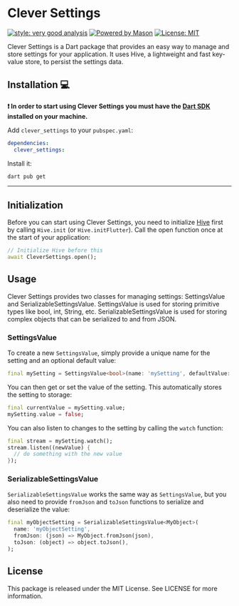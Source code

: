 # Clever Settings

[![style: very good analysis][very_good_analysis_badge]][very_good_analysis_link]
[![Powered by Mason](https://img.shields.io/endpoint?url=https%3A%2F%2Ftinyurl.com%2Fmason-badge)](https://github.com/felangel/mason)
[![License: MIT][license_badge]][license_link]

Clever Settings is a Dart package that provides an easy way to manage and store settings for your application. It uses Hive, a lightweight and fast key-value store, to persist the settings data.

## Installation 💻

**❗ In order to start using Clever Settings you must have the [Dart SDK][dart_install_link] installed on your machine.**

Add `clever_settings` to your `pubspec.yaml`:

```yaml
dependencies:
  clever_settings:
```

Install it:

```sh
dart pub get
```

---

## Initialization

Before you can start using Clever Settings, you need to initialize [Hive](https://docs.hivedb.dev/#/README?id=initialize) first by calling `Hive.init` (or `Hive.initFlutter`). Call the open function once at the start of your application:

```dart
// Initialize Hive before this
await CleverSettings.open();
```

## Usage

Clever Settings provides two classes for managing settings: SettingsValue and SerializableSettingsValue. SettingsValue is used for storing primitive types like bool, int, String, etc. SerializableSettingsValue is used for storing complex objects that can be serialized to and from JSON.

### SettingsValue

To create a new `SettingsValue`, simply provide a unique name for the setting and an optional default value:

```dart
final mySetting = SettingsValue<bool>(name: 'mySetting', defaultValue: true);
```

You can then get or set the value of the setting. This automatically stores the setting to storage:

```dart
final currentValue = mySetting.value;
mySetting.value = false;
```

You can also listen to changes to the setting by calling the `watch` function:

```dart
final stream = mySetting.watch();
stream.listen((newValue) {
  // do something with the new value
});
```

### SerializableSettingsValue

`SerializableSettingsValue` works the same way as `SettingsValue`, but you also need to provide `fromJson` and `toJson` functions to serialize and deserialize the value:

```dart
final myObjectSetting = SerializableSettingsValue<MyObject>(
  name: 'myObjectSetting',
  fromJson: (json) => MyObject.fromJson(json),
  toJson: (object) => object.toJson(),
);
```

## License

This package is released under the MIT License. See LICENSE for more information.

[dart_install_link]: https://dart.dev/get-dart
[license_badge]: https://img.shields.io/badge/license-MIT-blue.svg
[license_link]: https://opensource.org/licenses/MIT
[very_good_analysis_badge]: https://img.shields.io/badge/style-very_good_analysis-B22C89.svg
[very_good_analysis_link]: https://pub.dev/packages/very_good_analysis
